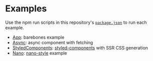 
# Examples

Use the npm run scripts in this repository's [`package.json`](../package.json) to run each example.

- [App](App.js): barebones example
- [Async](Async.js): async component with fetching
- [StyledComponents](StyledComponents.js): [styled-components][styled-components] with SSR CSS generation
- [Nano](Nano.js): [nano-style][nano-style] example

[styled-components]: https://styled-components.com
[nano-style]: https://github.com/jxnblk/nano-style
